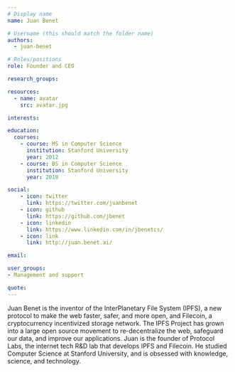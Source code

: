 ```yaml
---
# Display name
name: Juan Benet

# Username (this should match the folder name)
authors:
  - juan-benet

# Roles/positions
role: Founder and CEO

research_groups:

resources:
  - name: avatar
    src: avatar.jpg

interests:

education:
  courses:
    - course: MS in Computer Science
      institution: Stanford University
      year: 2012
    - course: BS in Computer Science
      institution: Stanford University
      year: 2010

social:
    - icon: twitter
      link: https://twitter.com/juanbenet
    - icon: github
      link: https://github.com/jbenet
    - icon: linkedin
      link: https://www.linkedin.com/in/jbenetcs/
    - icon: link
      link: http://juan.benet.ai/

email:

user_groups:
- Management and support

quote:
---
```

Juan Benet is the inventor of the InterPlanetary File System (IPFS), a new protocol to make the web faster, safer, and more open, and Filecoin, a cryptocurrency incentivized storage network. The IPFS Project has grown into a large open source movement to re-decentralize the web, safeguard our data, and improve our applications. Juan is the founder of Protocol Labs, the internet tech R&D lab that develops IPFS and Filecoin. He studied Computer Science at Stanford University, and is obsessed with knowledge, science, and technology.
